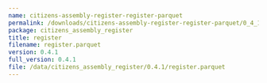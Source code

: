```yaml
---
name: citizens-assembly-register-register-parquet
permalink: /downloads/citizens-assembly-register-register-parquet/0_4_1
package: citizens_assembly_register
title: register
filename: register.parquet
version: 0.4.1
full_version: 0.4.1
file: /data/citizens_assembly_register/0.4.1/register.parquet
---
```

